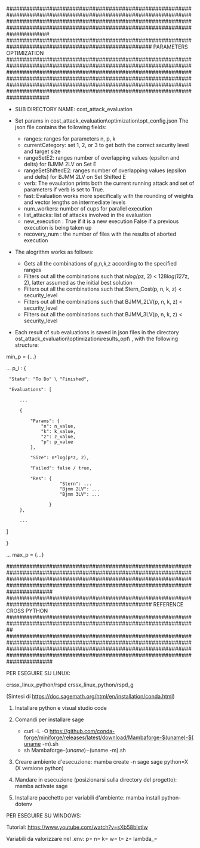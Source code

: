 #############################################################################################################################################################################################################################################
#################################################################################################### PARAMETERS OPTIMIZATION ################################################################################################################
#############################################################################################################################################################################################################################################

- SUB DIRECTORY NAME: cost_attack_evaluation
- Set params in cost_attack_evaluation\optimization\opt_config.json
     The json file contains the following fields:
     - ranges: ranges for parameters n, p, k
     - currentCategory: set 1, 2, or 3 to get both the correct security level and target size
     - rangeSetE2: ranges number of overlapping values (epsilon and delts) for BJMM 2LV on Set E
     - rangeSetShiftedE2: ranges number of overlapping values (epsilon and delts) for BJMM 2LV on Set Shifted E
     - verb: The evaulation prints both the current running attack and set of parameters if verb is set to True.
     - fast: Evaluation works more specifically with the rounding of weights and vector lengths on intermediate levels
     - num_workers: number of cups for parallel execution
     - list_attacks: list of attacks involved in the evaluation
     - new_execution : True if it is a new execution False if a previous execution is being taken up 
     - recovery_num : the number of files with the results of aborted execution

- The alogrithm works as follows:
     - Gets all the combinations of p,n,k,z according to the specified ranges
     - Filters out all the combinations such that n*log(p*z, 2) < 128*log(127*z, 2), latter assumed as the initial best solution
     - Filters out all the combinations such that Stern_Cost(p, n, k, z) < security_level
     - Filters out all the combinations such that BJMM_2LV(p, n, k, z) < security_level
     - Filters out all the combinations such that BJMM_3LV(p, n, k, z) < security_level
- Each result of sub evaluations is saved in json files in the directory ost_attack_evaluation\optimization\results_opt\ , with the following structure:

min_p = {...}

...
p_i : {

     "State": "To Do" \ "Finished",
     
     "Evaluations": [
     
         ...
         
         {
         
             "Params": {
                 "n": n_value,
                 "k": k_value,
                 "z": z_value,
                 "p": p_value
             }, 
             
             "Size": n*log(p*z, 2),
             
             "Failed": false / true,
             
             "Res": {
                        "Stern": ...
                        "Bjmm 2LV": ...
                        "Bjmm 3LV": ...
                   
                    }
         },
         
         ...
         
   ]
   
  }
  
...
max_p = {...}


  
        
  
  




















##############################################################################################################################################################################################################################################
#################################################################################################### REFERENCE CROSS PYTHON ##################################################################################################################
##############################################################################################################################################################################################################################################


PER ESEGUIRE SU LINUX:

crssx_linux_python/rspd
crssx_linux_python/rspd_g

(Sintesi di https://doc.sagemath.org/html/en/installation/conda.html)

1) Installare python e visual studio code
2) Comandi per installare sage
   -  curl -L -O https://github.com/conda-forge/miniforge/releases/latest/download/Mambaforge-$(uname)-$(uname -m).sh
   - sh Mambaforge-$(uname)-$(uname -m).sh
   
3) Creare ambiente d'esecuzione: mamba create -n sage sage python=X  (X versione python)
4) Mandare in esecuzione (posizionarsi sulla directory del progetto): mamba activate sage
5) Installare pacchetto per variabili d'ambiente: mamba install python-dotenv


PER ESEGUIRE SU WINDOWS:

Tutorial: https://www.youtube.com/watch?v=sXb58bIstIw



Variabili da valorizzare nel .env:
p=
n=
k=
w=
t=
z=
lambda_=

